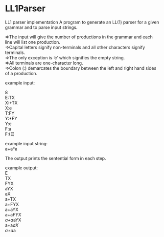 LL1Parser
=========

LL1 parser implementation
A program to generate an LL(1) parser for a given grammar and to parse input strings. 

=>The input will give the number of productions in the grammar and each line will list one production.  
=>Capital letters signify non-terminals and all other characters signify terminals.  
=>The only exception is ‘e’ which signifies the empty string.  
=>All terminals are one-character long.  
=>Colon (:) demarcates the boundary between the left and right hand sides of a production.  

example input: 

8  
E:TX  
X:+TX  
X:e  
T:FY  
Y:*FY  
Y:e  
F:a  
F:(E)  
<path to file containing string to be parsed> 


example input string:  
a+a*a 


The output prints the sentential form in each step.


example output:  
E  
TX  
FYX  
aYX  
aX  
a+TX  
a+FYX  
a+aYX  
a+a*FYX  
a+a*aYX  
a+a*aX  
a+a*a  

